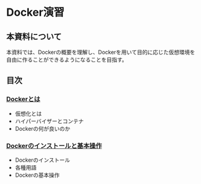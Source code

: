 # Docker演習

## 本資料について
本資料では、Dockerの概要を理解し、Dockerを用いて目的に応じた仮想環境を自由に作ることができるようになることを目指す。

## 目次

### [Dockerとは](wid/README.md)

 * 仮想化とは
 * ハイパーバイザーとコンテナ
 * Dockerの何が良いのか

### [Dockerのインストールと基本操作](stp/README.md)

 * Dockerのインストール
 * 各種用語
 * Dockerの基本操作